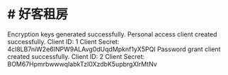 # # 好客租房

Encryption keys generated successfully.
Personal access client created successfully.
Client ID: 1
Client Secret: 4cl8LB7niW2e6INPW9ALAvg0dUqdMpknf1yX5PQI
Password grant client created successfully.
Client ID: 2
Client Secret: BOM67HpmrbwwwqIabkTzI0XzdbK5upbrgXIrMtNv

